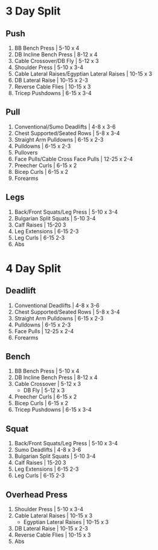 # 3 Day Split

## Push

1. BB Bench Press | 5-10 x 4
2. DB Incline Bench Press | 8-12 x 4
2. Cable Crossover/DB Fly | 5-12 x 3
4. Shoulder Press | 5-10 x 3-4
5. Cable Lateral Raises/Egyptian Lateral Raises | 10-15 x 3
6. DB Lateral Raise | 10-15 x 2-3
7. Reverse Cable Flies | 10-15 x 3
8. Tricep Pushdowns | 6-15 x 3-4

## Pull

1. Conventional/Sumo Deadlifts | 4-8 x 3-6
2. Chest Supported/Seated Rows | 5-8 x 3-4
3. Straight Arm Pulldowns | 6-15 x 2-3
4. Pulldowns | 6-15 x 2-3
5. Pullovers
6. Face Pulls/Cable Cross Face Pulls | 12-25 x 2-4
7. Preecher Curls | 6-15 x 2
8. Bicep Curls | 6-15 x 2
9. Forearms

## Legs

1. Back/Front Squats/Leg Press | 5-10 x 3-4
2. Bulgarian Split Squats | 5-10 3-4
3. Calf Raises | 15-20 3
3. Leg Extensions | 6-15 2-3
3. Leg Curls | 6-15 2-3
6. Abs


# 4 Day Split

## Deadlift

1. Conventional Deadlifts | 4-8 x 3-6
2. Chest Supported/Seated Rows | 5-8 x 3-4
3. Straight Arm Pulldowns | 6-15 x 2-3
4. Pulldowns | 6-15 x 2-3
5. Face Pulls | 12-25 x 2-4
6. Forearms

## Bench

1. BB Bench Press | 5-10 x 4
2. DB Incline Bench Press | 8-12 x 4
2. Cable Crossover | 5-12 x 3
    - DB Fly | 5-12 x 3
4. Preecher Curls | 6-15 x 2
4. Bicep Curls | 6-15 x 2
6. Tricep Pushdowns | 6-15 x 3-4

## Squat

1. Back/Front Squats/Leg Press | 5-10 x 3-4
2. Sumo Deadlifts | 4-8 x 3-6
3. Bulgarian Split Squats | 5-10 3-4
4. Calf Raises | 15-20 3
4. Leg Extensions | 6-15 2-3
4. Leg Curls | 6-15 2-3

## Overhead Press

1. Shoulder Press | 5-10 x 3-4
2. Cable Lateral Raises | 10-15 x 3
    - Egyptian Lateral Raises | 10-15 x 3
3. DB Lateral Raise | 10-15 x 2-3
4. Reverse Cable Flies | 10-15 x 3
5. Abs
